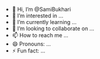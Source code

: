 - 👋 Hi, I’m @SamiBukhari
- 👀 I’m interested in ...
- 🌱 I’m currently learning ...
- 💞️ I’m looking to collaborate on ...
- 📫 How to reach me ...
- 😄 Pronouns: ...
- ⚡ Fun fact: ...

<!---
SamiBukhari/SamiBukhari is a ✨ special ✨ repository because its `README.md` (this file) appears on your GitHub profile.
You can click the Preview link to take a look at your changes.
--->
